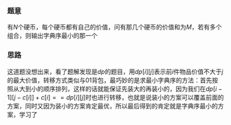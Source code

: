 ### 题意
有$N$个硬币，每个硬币都有自己的价值，问有那几个硬币的价值和为$M$，若有多个组合，则输出字典序最小的那一个

### 思路
这道题没想出来，看了题解发现是$dp$的题目，用$dp[i][j]$表示前$i$件物品价值不大于$j$的最大价值，转移方式类似与01背包，最巧妙的是求最小字典序的方法：首先按照从大到小的顺序排列，这样的话就能保证先装大的再装小的，因为我们在$dp[i - 1][j - c[i]] + c[i] == dp[i][j]$时也进行转移，也就是说装小的方案可以覆盖前面的方案，同时又因为装小的方案肯定最优，所以最后得到的肯定就是字典序最小的方案，学习了